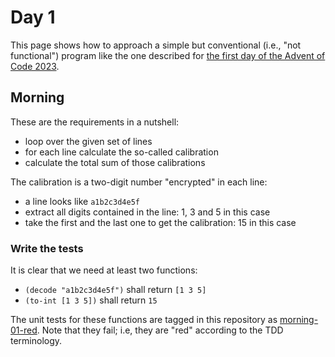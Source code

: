 # Day 1
This page shows how to approach a simple but conventional (i.e., "not
functional") program like the one described for [the first day of the Advent of
Code 2023](https://adventofcode.com/2023/day/1).

## Morning
These are the requirements in a nutshell:

* loop over the given set of lines
* for each line calculate the so-called calibration
* calculate the total sum of those calibrations

The calibration is a two-digit number "encrypted" in each line:

* a line looks like `a1b2c3d4e5f`
* extract all digits contained in the line: 1, 3 and 5 in this case
* take the first and the last one to get the calibration: 15 in this case

### Write the tests
It is clear that we need at least two functions:
* `(decode "a1b2c3d4e5f")` shall return `[1 3 5]`
* `(to-int [1 3 5])` shall return `15`

The unit tests for these functions are tagged in this repository as
[morning-01-red](https://github.com/codingzorro/advent2023/tree/morning-01-red).
Note that they fail; i.e, they are "red" according to the TDD terminology.
